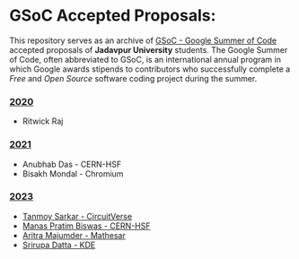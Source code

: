 # GSoC Accepted Proposals: 

This repository serves as an archive of [GSoC - Google Summer of Code](https://summerofcode.withgoogle.com/) accepted proposals of **Jadavpur University** students. The Google Summer of Code, often abbreviated to GSoC, is an international annual program in which Google awards stipends to contributors who successfully complete a  *Free* and *Open Source* software coding project during the summer.

### [2020](2020)
  - Ritwick Raj 

### [2021](2021)
  - Anubhab Das - CERN-HSF
  - Bisakh Mondal - Chromium

### [2023](2023)
  - [Tanmoy Sarkar - CircuitVerse](2023/CircuitVerse%20-%202023%20-%20Tanmoy%20Sarkar.pdf)
  - [Manas Pratim Biswas - CERN-HSF](2023/CERN%20-%202023%20-%20Manas%20Pratim%20Biswas.pdf)
  - [Aritra Majumder - Mathesar](2023/Mathesar%20-%202023%20-%20Aritra%20Majumder.pdf)
  - [Srirupa Datta - KDE](2023/KDE%20-%202023%20-%20Srirupa%20Datta.pdf)
